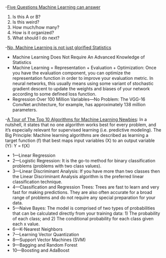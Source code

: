 -[Five Questions Machine Learning can answer](https://brohrer.github.io/five_questions_data_science_answers.html)
1. Is this A or B?
2. Is this weird?
3. How much/how many?
4. How is it organized?
5. What should I do next?

-[No, Machine Learning is not just glorified Statistics](https://towardsdatascience.com/no-machine-learning-is-not-just-glorified-statistics-26d3952234e3?source=emailShare-17a8687279ce-1547271903&_branch_match_id=613367988687238058)
 - Machine Learning Does Not Require An Advanced Knowledge of Statistics
 - Machine Learning = Representation + Evaluation + Optimization: Once you have the evaluation component, you can optimize the representation function in order to improve your evaluation metric. In neural networks, this usually means using some variant of stochastic gradient descent to update the weights and biases of your network according to some defined loss function. 
 - Regression Over 100 Million Variables—No Problem: The VGG-16 ConvNet architecture, for example, has approximately 138 million parameters. 
 
-[A Tour of The Top 10 Algorithms for Machine Learning Newbies](https://medium.com/cracking-the-data-science-interview/a-tour-of-the-top-10-algorithms-for-machine-learning-newbies-7228aa8ef541): In a nutshell, it states that no one algorithm works best for every problem, and it’s especially relevant for supervised learning (i.e. predictive modeling).
  The Big Principle: Machine learning algorithms are described as learning a target function (f) that best maps input variables (X) to an output variable (Y): Y = f(X)
 - 1—Linear Regression
 - 2—Logistic Regression: It is the go-to method for binary classification problems (problems with two class values).
 - 3—Linear Discriminant Analysis: If you have more than two classes then the Linear Discriminant Analysis algorithm is the preferred linear classification technique.
 - 4—Classification and Regression Trees: Trees are fast to learn and very fast for making predictions. They are also often accurate for a broad range of problems and do not require any special preparation for your data.
 - 5—Naive Bayes: The model is comprised of two types of probabilities that can be calculated directly from your training data: 1) The probability of each class; and 2) The conditional probability for each class given each x value. 
 - 6—K-Nearest Neighbors
 - 7—Learning Vector Quantization
 - 8—Support Vector Machines (SVM)
 - 9—Bagging and Random Forest
 - 10—Boosting and AdaBoost
 
 